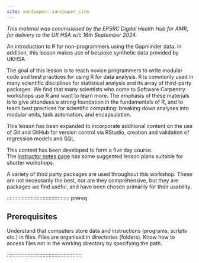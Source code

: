 ```yaml
---
site: sandpaper::sandpaper_site
---
```


*This material was commisioned by the EPSRC Digital Health Hub for AMR, for delivery to the UK HSA w/c 16th September 2024.*

An introduction to R for non-programmers using the Gapminder data. In addition, this lesson makes use of bespoke synthetic data provided by UKHSA.

The goal of this lesson is to teach novice programmers to write modular code and best practices for using R for data analysis. R is commonly used in many scientific disciplines for statistical analysis and its array of third-party packages. We find that many scientists who come to Software Carpentry workshops use R and want to learn more. The emphasis of these materials is to give attendees a strong foundation in the fundamentals of R, and to teach best practices for scientific computing: breaking down analyses into modular units, task automation, and encapsulation.

This lesson has been expanded to incorporate additional content on the use of Git and GitHub for version control via RStudio, creation and validation of regression models and SQL.

This content has been developed to form a five day course.  
The [instructor notes page](instructors/instructor-notes.md) has some suggested lesson plans suitable for shorter workshops.

A variety of third party packages are used throughout this workshop. These
are not necessarily the best, nor are they comprehensive, but they are
packages we find useful, and have been chosen primarily for their
usability.

::::::::::::::::::::::::::::::::::::::::::  prereq

## Prerequisites

Understand that computers store data and instructions (programs, scripts etc.) in files.
Files are organised in directories (folders).
Know how to access files not in the working directory by specifying the path.


::::::::::::::::::::::::::::::::::::::::::::::::::


